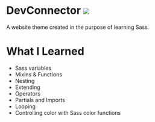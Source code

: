 # DevConnector <img src="https://img.icons8.com/windows/32/000000/sass.png">
A website theme created in the purpose of learning Sass.

# What I Learned
- Sass variables
- Mixins & Functions
- Nesting 
- Extending
- Operators
- Partials and Imports
- Looping
- Controlling color with Sass color functions
